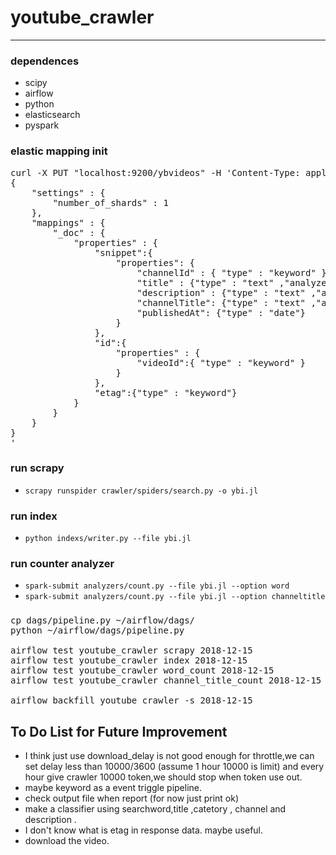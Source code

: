 # youtube_crawler
---

### dependences
* scipy
* airflow
* python
* elasticsearch
* pyspark

### elastic mapping init

<pre>
curl -X PUT "localhost:9200/ybvideos" -H 'Content-Type: application/json' -d'
{
    "settings" : {
        "number_of_shards" : 1
    },
    "mappings" : {
        "_doc" : {
            "properties" : {
            	"snippet":{
	            	"properties": {
	            		"channelId" : { "type" : "keyword" },
		                "title" : {"type" : "text" ,"analyzer": "standard"},
		                "description" : {"type" : "text" ,"analyzer": "standard"},
		                "channelTitle": {"type" : "text" ,"analyzer": "standard"},
		                "publishedAt": {"type" : "date"}
	            	}
            	},
            	"id":{
            		"properties" : {
            			"videoId":{ "type" : "keyword" }
            		}
            	},
         		"etag":{"type" : "keyword"} 
            }
        }
    }
}
'
</pre>

### run scrapy
* `scrapy runspider crawler/spiders/search.py -o ybi.jl`

### run index
* `python indexs/writer.py --file ybi.jl` 

### run counter analyzer
* `spark-submit analyzers/count.py --file ybi.jl --option word`
* `spark-submit analyzers/count.py --file ybi.jl --option channeltitle`

###
<pre>
cp dags/pipeline.py ~/airflow/dags/
python ~/airflow/dags/pipeline.py

airflow test youtube_crawler scrapy 2018-12-15
airflow test youtube_crawler index 2018-12-15
airflow test youtube_crawler word_count 2018-12-15
airflow test youtube_crawler channel_title_count 2018-12-15

airflow backfill youtube_crawler -s 2018-12-15 
</pre>



## To Do List for Future Improvement
* I think just use download_delay is not good enough for throttle,we can set delay less than 10000/3600 (assume 1 hour 10000 is limit) and every hour give crawler 10000 token,we should stop when token use out.
* maybe keyword as a event triggle pipeline.
* check output file when report (for now  just print ok)
* make a classifier using searchword,title ,catetory , channel and description .
* I don't know what is etag in response data. maybe useful.
* download the video.
